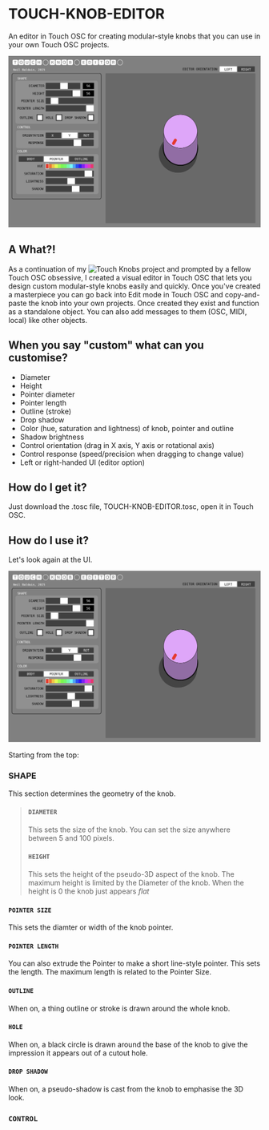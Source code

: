 # TOUCH-KNOB-EDITOR
An editor in Touch OSC for creating modular-style knobs that you can use in your own Touch OSC projects.

![Touch-Knob-Editor-UI](img/Touch-Knob-Editor.png)

## A What?!

As a continuation of my ![Touch Knobs](https://github.com/neilbaldwin/TOUCH-KNOBS) project and prompted by a fellow Touch OSC obsessive, I created a visual editor in Touch OSC that lets you design custom modular-style knobs easily and quickly. Once you've created a masterpiece you can go back into Edit mode in Touch OSC and copy-and-paste the knob into your own projects. Once created they exist and function as a standalone object. You can also add messages to them (OSC, MIDI, local) like other objects.

## When you say "custom" what can you customise?

* Diameter
* Height
* Pointer diameter
* Pointer length
* Outline (stroke)
* Drop shadow
* Color (hue, saturation and lightness) of knob, pointer and outline
* Shadow brightness
* Control orientation (drag in X axis, Y axis or rotational axis)
* Control response (speed/precision when dragging to change value)
* Left or right-handed UI (editor option)

## How do I get it?

Just download the .tosc file, TOUCH-KNOB-EDITOR.tosc, open it in Touch OSC.

## How do I use it?

Let's look again at the UI.

![Touch-Knob-Editor-UI](img/Touch-Knob-Editor.png)

Starting from the top:

### SHAPE
This section determines the geometry of the knob.

>#### `DIAMETER`
>This sets the size of the knob. You can set the size anywhere between 5 and 100 pixels.
>
>#### `HEIGHT`
>This sets the height of the pseudo-3D aspect of the knob. The maximum height is limited by the Diameter of the knob. When the height is 0 the knob just appears *flat*

#### `POINTER SIZE`
This sets the diamter or width of the knob pointer.

#### `POINTER LENGTH`
You can also extrude the Pointer to make a short line-style pointer. This sets the length. The maximum length is related to the Pointer Size.

#### `OUTLINE`
When on, a thing outline or stroke is drawn around the whole knob.

#### `HOLE`
When on, a black circle is drawn around the base of the knob to give the impression it appears out of a cutout hole.

#### `DROP SHADOW`
When on, a pseudo-shadow is cast from the knob to emphasise the 3D look.

### `CONTROL`